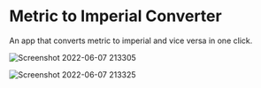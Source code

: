 # Metric to Imperial Converter

An app that converts metric to imperial and vice versa in one click. 

![Screenshot 2022-06-07 213305](https://user-images.githubusercontent.com/105099652/172526468-67557c94-5dd8-4bf8-9ac5-daa55015e462.png)

![Screenshot 2022-06-07 213325](https://user-images.githubusercontent.com/105099652/172526471-6d53e356-100b-4544-b3c4-dbfd1f6438c1.png)
